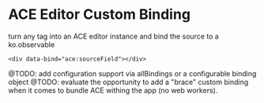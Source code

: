 ACE Editor Custom Binding
=========================

turn any tag into an ACE editor instance and bind the source to a ko.observable
 
    <div data-bind="ace:sourceField"></div>
 
@TODO: add configuration support via allBindings or a configurable binding object
@TODO: evaluate the opportunity to add a "brace" custom binding when it comes to
bundle ACE withing the app (no web workers).
